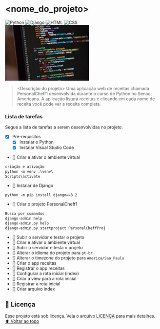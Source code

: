 # <nome_do_projeto>
<!---Esses são exemplos. Veja https://shields.io para outras pessoas ou para personalizar este conjunto de escudos. Você pode querer incluir dependências, status do projeto e informações de licença aqui--->
![Python](https://img.shields.io/badge/Python-14354C?style=for-the-badge&logo=python&logoColor=white)
![Django](https://img.shields.io/badge/Django-092E20?style=for-the-badge&logo=django&logoColor=white)
![HTML](https://img.shields.io/badge/HTML5-E34F26?style=for-the-badge&logo=html5&logoColor=white)
![CSS](https://img.shields.io/badge/CSS3-1572B6?style=for-the-badge&logo=css3&logoColor=white)
<img src="exemplo.jfif" alt="exemplo imagem">
> <Descrição do projeto>
Uma aplicação web de receitas chamada PersonalCheff1 desenvolvida durante o curso de Python no Senac Americana. A aplicação listará receitas e clicando em cada nome de receita você pode ver a receita completa.

### Lista de tarefas
Segue a lista de tarefas a serem desenvolvidas no projeto:
- [X] Pré-requisitos
    - [X] Instalar o Python
    - [X] Instalar Visual Studio Code
- [] Criar e ativar o ambiente virtual
```
criação e ativação
python -m venv .\venv\
Scripts\activate
```

- [] Instalar de Django
```
python -m pip install django==3.2
```
- [] Criar o projeto PersonalCheff1
```
Busca por comandos
django-admin help
django-admin.py help
django-admin.py startproject PersonalCheffProj
```
- [] Subir o servidor e testar o projeto
- [] Criar e ativar o ambiente virtual 
- [] Subir o servidor e testa o projeto 
- [] Alterar o idioma do projeto para `pt-br` 
- [] Alterar o timezone do prpjeto para `America/Sao_Paulo`
- [] Criar o app receitas
- [] Registrar  o app receitas
- [] Configurar a rota inicial (index)
- [] Criar a view  para a rota inicial
- [] Registrar a rota inicial
- [] Criar arquivo index


    

## 📝 Licença
Esse projeto está sob licença. Veja o arquivo [LICENÇA](LICENSE.md) para mais detalhes.
[⬆ Voltar ao topo](#nome-do-projeto)<br>